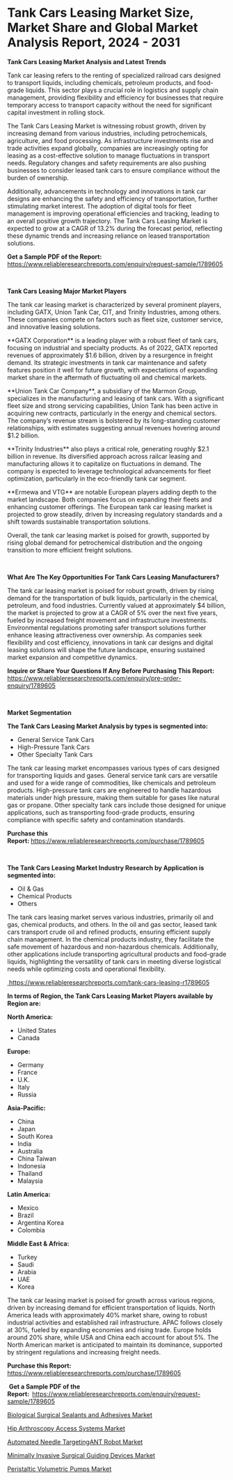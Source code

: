 <p><h1>Tank Cars Leasing Market Size, Market Share and Global Market Analysis Report, 2024 - 2031</h1></p><p><strong>Tank Cars Leasing Market Analysis and Latest Trends</strong></p>
<p><p>Tank car leasing refers to the renting of specialized railroad cars designed to transport liquids, including chemicals, petroleum products, and food-grade liquids. This sector plays a crucial role in logistics and supply chain management, providing flexibility and efficiency for businesses that require temporary access to transport capacity without the need for significant capital investment in rolling stock.</p><p>The Tank Cars Leasing Market is witnessing robust growth, driven by increasing demand from various industries, including petrochemicals, agriculture, and food processing. As infrastructure investments rise and trade activities expand globally, companies are increasingly opting for leasing as a cost-effective solution to manage fluctuations in transport needs. Regulatory changes and safety requirements are also pushing businesses to consider leased tank cars to ensure compliance without the burden of ownership.</p><p>Additionally, advancements in technology and innovations in tank car designs are enhancing the safety and efficiency of transportation, further stimulating market interest. The adoption of digital tools for fleet management is improving operational efficiencies and tracking, leading to an overall positive growth trajectory. The Tank Cars Leasing Market is expected to grow at a CAGR of 13.2% during the forecast period, reflecting these dynamic trends and increasing reliance on leased transportation solutions.</p></p>
<p><strong>Get a Sample PDF of the Report:&nbsp;</strong> <a href="https://www.reliableresearchreports.com/enquiry/request-sample/1789605?utm_campaign=1509&utm_medium=2&utm_source=Github&utm_content=ia&utm_term=13102024&utm_id=tank-cars-leasing">https://www.reliableresearchreports.com/enquiry/request-sample/1789605</a></p>
<p>&nbsp;</p>
<p><strong>Tank Cars Leasing Major Market Players</strong></p>
<p><p>The tank car leasing market is characterized by several prominent players, including GATX, Union Tank Car, CIT, and Trinity Industries, among others. These companies compete on factors such as fleet size, customer service, and innovative leasing solutions.</p><p>**GATX Corporation** is a leading player with a robust fleet of tank cars, focusing on industrial and specialty products. As of 2022, GATX reported revenues of approximately $1.6 billion, driven by a resurgence in freight demand. Its strategic investments in tank car maintenance and safety features position it well for future growth, with expectations of expanding market share in the aftermath of fluctuating oil and chemical markets.</p><p>**Union Tank Car Company**, a subsidiary of the Marmon Group, specializes in the manufacturing and leasing of tank cars. With a significant fleet size and strong servicing capabilities, Union Tank has been active in acquiring new contracts, particularly in the energy and chemical sectors. The company’s revenue stream is bolstered by its long-standing customer relationships, with estimates suggesting annual revenues hovering around $1.2 billion.</p><p>**Trinity Industries** also plays a critical role, generating roughly $2.1 billion in revenue. Its diversified approach across railcar leasing and manufacturing allows it to capitalize on fluctuations in demand. The company is expected to leverage technological advancements for fleet optimization, particularly in the eco-friendly tank car segment.</p><p>**Ermewa and VTG** are notable European players adding depth to the market landscape. Both companies focus on expanding their fleets and enhancing customer offerings. The European tank car leasing market is projected to grow steadily, driven by increasing regulatory standards and a shift towards sustainable transportation solutions.</p><p>Overall, the tank car leasing market is poised for growth, supported by rising global demand for petrochemical distribution and the ongoing transition to more efficient freight solutions.</p></p>
<p>&nbsp;</p>
<p><strong>What Are The Key Opportunities For Tank Cars Leasing Manufacturers?</strong></p>
<p><p>The tank car leasing market is poised for robust growth, driven by rising demand for the transportation of bulk liquids, particularly in the chemical, petroleum, and food industries. Currently valued at approximately $4 billion, the market is projected to grow at a CAGR of 5% over the next five years, fueled by increased freight movement and infrastructure investments. Environmental regulations promoting safer transport solutions further enhance leasing attractiveness over ownership. As companies seek flexibility and cost efficiency, innovations in tank car designs and digital leasing solutions will shape the future landscape, ensuring sustained market expansion and competitive dynamics.</p></p>
<p><strong>Inquire or Share Your Questions If Any Before Purchasing This Report:</strong> <a href="https://www.reliableresearchreports.com/enquiry/pre-order-enquiry/1789605?utm_campaign=1509&utm_medium=2&utm_source=Github&utm_content=ia&utm_term=13102024&utm_id=tank-cars-leasing">https://www.reliableresearchreports.com/enquiry/pre-order-enquiry/1789605</a></p>
<p>&nbsp;</p>
<p><strong>Market Segmentation</strong></p>
<p><strong>The Tank Cars Leasing Market Analysis by types is segmented into:</strong></p>
<p><ul><li>General Service Tank Cars</li><li>High-Pressure Tank Cars</li><li>Other Specialty Tank Cars</li></ul></p>
<p><p>The tank car leasing market encompasses various types of cars designed for transporting liquids and gases. General service tank cars are versatile and used for a wide range of commodities, like chemicals and petroleum products. High-pressure tank cars are engineered to handle hazardous materials under high pressure, making them suitable for gases like natural gas or propane. Other specialty tank cars include those designed for unique applications, such as transporting food-grade products, ensuring compliance with specific safety and contamination standards.</p></p>
<p><strong>Purchase this Report:&nbsp;</strong><a href="https://www.reliableresearchreports.com/purchase/1789605?utm_campaign=1509&utm_medium=2&utm_source=Github&utm_content=ia&utm_term=13102024&utm_id=tank-cars-leasing">https://www.reliableresearchreports.com/purchase/1789605</a></p>
<p>&nbsp;</p>
<p><strong>The Tank Cars Leasing Market Industry Research by Application is segmented into:</strong></p>
<p><ul><li>Oil & Gas</li><li>Chemical Products</li><li>Others</li></ul></p>
<p><p>The tank cars leasing market serves various industries, primarily oil and gas, chemical products, and others. In the oil and gas sector, leased tank cars transport crude oil and refined products, ensuring efficient supply chain management. In the chemical products industry, they facilitate the safe movement of hazardous and non-hazardous chemicals. Additionally, other applications include transporting agricultural products and food-grade liquids, highlighting the versatility of tank cars in meeting diverse logistical needs while optimizing costs and operational flexibility.</p></p>
<p><a href="https://www.reliableresearchreports.com/tank-cars-leasing-r1789605?utm_campaign=1509&utm_medium=2&utm_source=Github&utm_content=ia&utm_term=13102024&utm_id=tank-cars-leasing">&nbsp;https://www.reliableresearchreports.com/tank-cars-leasing-r1789605</a></p>
<p><strong>In terms of Region, the Tank Cars Leasing Market Players available by Region are:</strong></p>
<p>
    <p> <strong> North America: </strong>
        <ul>
            <li>United States</li>
            <li>Canada</li>
        </ul>
        </p> 
    <p> <strong> Europe: </strong>
        <ul>
            <li>Germany</li>
            <li>France</li>
            <li>U.K.</li>
            <li>Italy</li>
            <li>Russia</li>
        </ul>
        </p> 
    <p> <strong> Asia-Pacific: </strong>
        <ul>
            <li>China</li>
            <li>Japan</li>
            <li>South Korea</li>
            <li>India</li>
            <li>Australia</li>
            <li>China Taiwan</li>
            <li>Indonesia</li>
            <li>Thailand</li>
            <li>Malaysia</li>
        </ul>
        </p> 
    <p> <strong> Latin America: </strong>
        <ul>
            <li>Mexico</li>
            <li>Brazil</li>
            <li>Argentina Korea</li>
            <li>Colombia</li>
        </ul>
        </p> 
    <p> <strong> Middle East & Africa: </strong>
        <ul>
            <li>Turkey</li>
            <li>Saudi</li>
            <li>Arabia</li>
            <li>UAE</li>
            <li>Korea</li>
        </ul>
    </p>
    </p>
<p><p>The tank car leasing market is poised for growth across various regions, driven by increasing demand for efficient transportation of liquids. North America leads with approximately 40% market share, owing to robust industrial activities and established rail infrastructure. APAC follows closely at 30%, fueled by expanding economies and rising trade. Europe holds around 20% share, while USA and China each account for about 5%. The North American market is anticipated to maintain its dominance, supported by stringent regulations and increasing freight needs.</p></p>
<p><strong>Purchase this Report: </strong><a href="https://www.reliableresearchreports.com/purchase/1789605?utm_campaign=1509&utm_medium=2&utm_source=Github&utm_content=ia&utm_term=13102024&utm_id=tank-cars-leasing">https://www.reliableresearchreports.com/purchase/1789605</a></p>
<p>&nbsp;<strong>Get a Sample PDF of the Report:&nbsp;&nbsp;</strong><a href="https://www.reliableresearchreports.com/enquiry/request-sample/1789605?utm_campaign=1509&utm_medium=2&utm_source=Github&utm_content=ia&utm_term=13102024&utm_id=tank-cars-leasing">https://www.reliableresearchreports.com/enquiry/request-sample/1789605</a></p>
<p><strong></strong></p>
<p><p><a href="https://www.linkedin.com/pulse/global-biological-surgical-sealants-adhesives-market-3jcre?utm_campaign=1509&utm_medium=2&utm_source=Github&utm_content=ia&utm_term=13102024&utm_id=tank-cars-leasing">Biological Surgical Sealants and Adhesives Market</a></p><p><a href="https://www.linkedin.com/pulse/deep-dive-hip-arthroscopy-access-systems-market-itstrends-fz2re?utm_campaign=1509&utm_medium=2&utm_source=Github&utm_content=ia&utm_term=13102024&utm_id=tank-cars-leasing">Hip Arthroscopy Access Systems Market</a></p><p><a href="https://www.linkedin.com/pulse/what-innovations-shaping-automated-needle-targetingant-robot-xnz8e?utm_campaign=1509&utm_medium=2&utm_source=Github&utm_content=ia&utm_term=13102024&utm_id=tank-cars-leasing">Automated Needle TargetingANT Robot Market</a></p><p><a href="https://www.linkedin.com/pulse/future-insights-minimally-invasive-surgical-guiding-q1rde?utm_campaign=1509&utm_medium=2&utm_source=Github&utm_content=ia&utm_term=13102024&utm_id=tank-cars-leasing">Minimally Invasive Surgical Guiding Devices Market</a></p><p><a href="https://www.linkedin.com/pulse/insights-peristaltic-volumetric-pumps-industry-market-financial-zhace?utm_campaign=1509&utm_medium=2&utm_source=Github&utm_content=ia&utm_term=13102024&utm_id=tank-cars-leasing">Peristaltic Volumetric Pumps Market</a></p></p>